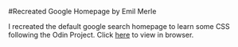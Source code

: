 #Recreated Google Homepage by Emil Merle

I recreated the default google search homepage to learn some CSS following the Odin Project.
Click [here](https://emilmerle.github.io/google-homepage/) to view in browser.
